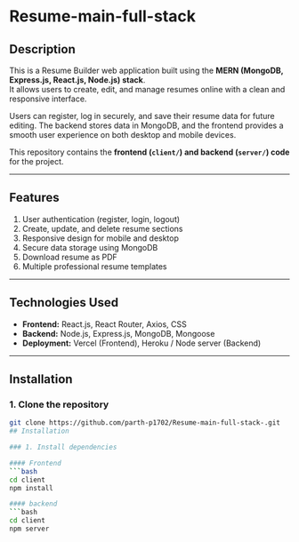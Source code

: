 # Resume-main-full-stack

## Description
This is a Resume Builder web application built using the **MERN (MongoDB, Express.js, React.js, Node.js) stack**.  
It allows users to create, edit, and manage resumes online with a clean and responsive interface.

Users can register, log in securely, and save their resume data for future editing. The backend stores data in MongoDB, and the frontend provides a smooth user experience on both desktop and mobile devices.

This repository contains the **frontend (`client/`) and backend (`server/`) code** for the project.

---

## Features
1. User authentication (register, login, logout)  
2. Create, update, and delete resume sections  
3. Responsive design for mobile and desktop  
4. Secure data storage using MongoDB  
5. Download resume as PDF  
6. Multiple professional resume templates  

---

## Technologies Used
- **Frontend:** React.js, React Router, Axios, CSS  
- **Backend:** Node.js, Express.js, MongoDB, Mongoose  
- **Deployment:** Vercel (Frontend), Heroku / Node server (Backend)  

---

## Installation

### 1. Clone the repository
```bash
git clone https://github.com/parth-p1702/Resume-main-full-stack-.git
## Installation

### 1. Install dependencies

#### Frontend
```bash
cd client
npm install

#### backend
```bash
cd client
npm server
